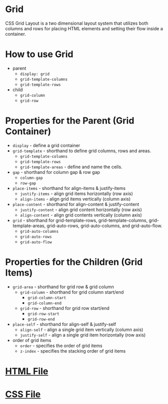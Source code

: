 # Grid
CSS Grid Layout is a two dimensional layout system that utilizes both columns and rows for placing HTML elements and setting their flow inside a container.

# How to use Grid

* parent
    * `display: grid`
    * `grid-template-columns`
    * `grid-template-rows`
* child
    * `grid-column`
    * `grid-row`

# Properties for the Parent (Grid Container)

* `display` - define a grid container
* `grid-template` - shorthand to define grid columns, rows and areas.
    * `grid-template-columns`
    * `grid-template-rows`
    * `grid-template-areas` - define and name the cells.
* `gap` - shorthand for column gap & row gap
    * `column-gap`
    * `row-gap`
* `place-items` - shorthand for align-items & justify-items
    * `justify-items` - align grid items horizontally (row axis)
    * `align-items` - align grid items vertically (column axis)
* `place-content` - shorthand for align-content & justify-content
    * `justify-content` - align grid content horizontally (row axis)
    * `align-content` - align grid contents vertically (column axis)
* `grid` - shorthand for grid-template-rows, grid-template-columns, grid-template-areas, grid-auto-rows, grid-auto-columns, and grid-auto-flow.
    * `grid-auto-columns`
    * `grid-auto-rows`
    * `grid-auto-flow`

# Properties for the Children (Grid Items)

* `grid-area` - shorthand for grid row & grid column
    * `grid-column` - shorthand for grid column start/end
        * `grid-column-start`
        * `grid-column-end`
    * `grid-row` - shorthand for grid row start/end
        * `grid-row-start`
        * `grid-row-end`
* `place-self` - shorthand for align-self & justify-self
    * `align-self` - align a single grid item vertically (column axis)
    * `justify-self` - align a single grid item horizontally (row axis)
* order of grid items
    * `order` - specifies the order of grid items
    * `z-index` - specifies the stacking order of grid items

# [HTML File](/code/grid.html)
# [CSS File](/code/grid.css)